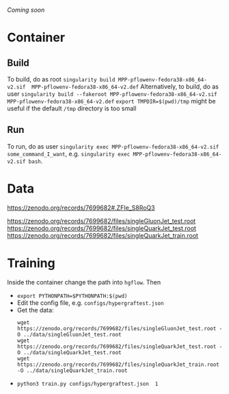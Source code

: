 _Coming soon_


# Container 

## Build
To build, do as root `singularity build MPP-pflowenv-fedora38-x86_64-v2.sif  MPP-pflowenv-fedora38-x86_64-v2.def`
Alternatively, to build, do as user `singularity build --fakeroot MPP-pflowenv-fedora38-x86_64-v2.sif  MPP-pflowenv-fedora38-x86_64-v2.def`
`export TMPDIR=$(pwd)/tmp`  might be useful if the default `/tmp` directory is too small
## Run
To run, do  as user  `singularity exec MPP-pflowenv-fedora38-x86_64-v2.sif some_command_I_want`, e.g.
`singularity exec MPP-pflowenv-fedora38-x86_64-v2.sif bash`.

# Data 
https://zenodo.org/records/7699682#.ZFIe_S8RoQ3

https://zenodo.org/records/7699682/files/singleGluonJet_test.root
https://zenodo.org/records/7699682/files/singleQuarkJet_test.root
https://zenodo.org/records/7699682/files/singleQuarkJet_train.root


# Training

Inside the container change the path into `hgflow`.
Then 
  - `export PYTHONPATH=$PYTHONPATH:$(pwd)`
  -  Edit the config file, e.g. `configs/hypergraftest.json`
  -  Get the data: 
     ```
     wget https://zenodo.org/records/7699682/files/singleGluonJet_test.root -O ../data/singleGluonJet_test.root
     wget https://zenodo.org/records/7699682/files/singleQuarkJet_test.root -O ../data/singleQuarkJet_test.root
     wget https://zenodo.org/records/7699682/files/singleQuarkJet_train.root -O ../data/singleQuarkJet_train.root
     ```
  - `python3 train.py configs/hypergraftest.json  1`